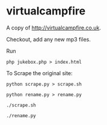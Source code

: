 virtualcampfire
===============


A copy of http://virtualcampfire.co.uk. 


Checkout, add any new mp3 files. 

Run 


```
php jukebox.php > index.html
```

To Scrape the original site: 

```
python scrape.py > scrape.sh

python rename.py > rename.py

./scrape.sh

./rename.py

```

